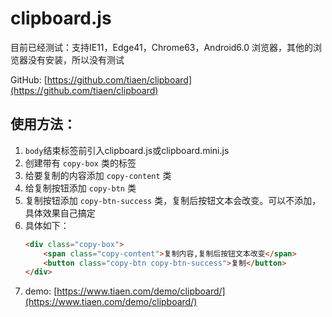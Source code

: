 # clipboard.js
目前已经测试：支持IE11，Edge41，Chrome63，Android6.0 浏览器，其他的浏览器没有安装，所以没有测试

GitHub: [https://github.com/tiaen/clipboard](https://github.com/tiaen/clipboard)
## 使用方法：
1. `body`结束标签前引入clipboard.js或clipboard.mini.js
2. 创建带有 `copy-box` 类的标签
3. 给要复制的内容添加 `copy-content` 类
4. 给复制按钮添加 `copy-btn` 类
5. 复制按钮添加 `copy-btn-success` 类，复制后按钮文本会改变。可以不添加，具体效果自己搞定
6. 具体如下：
    ```html
    <div class="copy-box">
        <span class="copy-content">复制内容,复制后按钮文本改变</span>
        <button class="copy-btn copy-btn-success">复制</button>
    </div>
    ```
7. demo: [https://www.tiaen.com/demo/clipboard/](https://www.tiaen.com/demo/clipboard/)